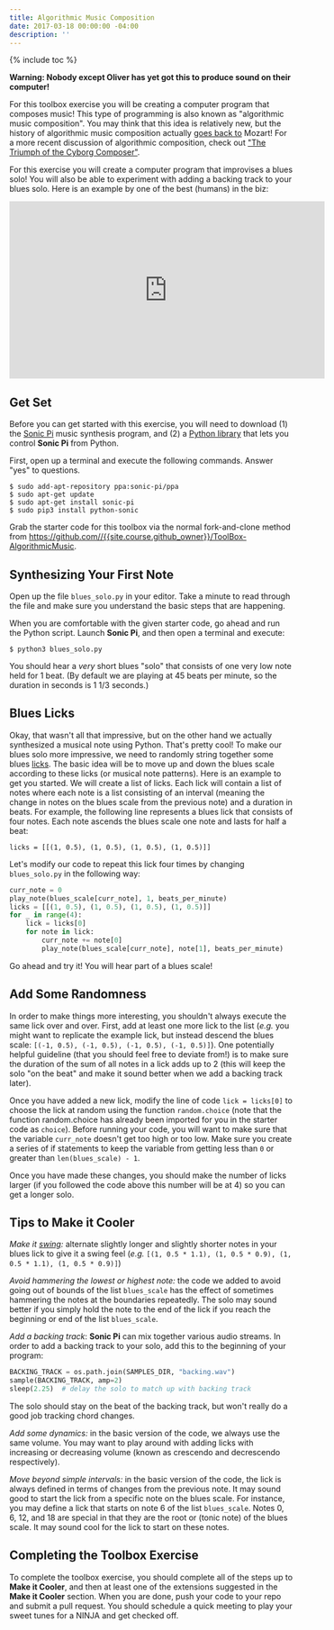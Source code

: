 ```yaml
---
title: Algorithmic Music Composition
date: 2017-03-18 00:00:00 -04:00
description: ''
---
```


{% include toc %}

**Warning: Nobody except Oliver has yet got this to produce sound on their computer!**

For this toolbox exercise you will be creating a computer program that
composes music! This type of programming is also known as "algorithmic music
composition". You may think that this idea is relatively new, but the history
of algorithmic music composition actually [goes back
to](http://en.wikipedia.org/wiki/Musikalisches_W%C3%BCrfelspiel) Mozart! For a
more recent discussion of algorithmic composition, check out ["The Triumph of
the Cyborg Composer"](http://www.psmag.com/books-and-culture/triumph-of-the-cyborg-composer-8507).

For this exercise you will create a computer program that improvises a blues
solo! You will also be able to experiment with adding a backing track to your
blues solo. Here is an example by one of the best (humans) in the biz:

<iframe class="youtube-player" width="560" height="315" src="https://www.youtube.com/embed/MpRIYi721WE" frameborder="0" allowfullscreen></iframe>


## Get Set

Before you can get started with this exercise, you will need to download
(1) the
[Sonic Pi](http://sonic-pi.net) music synthesis program, and
(2) a [Python library](https://github.com/gkvoelkl/python-sonic) that lets you control **Sonic Pi** from Python.

First, open up a terminal and execute the following commands. Answer "yes" to questions.

    $ sudo add-apt-repository ppa:sonic-pi/ppa
    $ sudo apt-get update
    $ sudo apt-get install sonic-pi
    $ sudo pip3 install python-sonic

Grab the starter code for this toolbox via the normal fork-and-clone method
from <https://github.com//{{site.course.github_owner}}/ToolBox-AlgorithmicMusic>.

## Synthesizing Your First Note

Open up the file `blues_solo.py` in your editor. Take a minute to read
through the file and make sure you understand the basic steps that are
happening.

When you are comfortable with the given starter code, go ahead and run the
Python script. Launch **Sonic Pi**, and then open a terminal and execute:

    $ python3 blues_solo.py

You should hear a _very_ short blues "solo" that consists of one very low note
held for 1 beat. (By default we are playing at 45 beats per minute, so the
duration in seconds is 1 1/3 seconds.)

## Blues Licks

Okay, that wasn't all that impressive, but on the other hand we actually
synthesized a musical note using Python. That's pretty cool! To make our blues
solo more impressive, we need to randomly string together some blues
[licks](http://en.wikipedia.org/wiki/Lick_%28music%29). The basic idea will be
to move up and down the blues scale according to these licks (or musical note
patterns). Here is an example to get you started. We will create a list of
licks. Each lick will contain a list of notes where each note is a list
consisting of an interval (meaning the change in notes on the blues scale from
the previous note) and a duration in beats. For example, the following line
represents a blues lick that consists of four notes. Each note ascends the
blues scale one note and lasts for half a beat:

    licks = [[(1, 0.5), (1, 0.5), (1, 0.5), (1, 0.5)]]

Let's modify our code to repeat this lick four times by changing `blues_solo.py`
in the following way:

``` python
curr_note = 0
play_note(blues_scale[curr_note], 1, beats_per_minute)
licks = [[(1, 0.5), (1, 0.5), (1, 0.5), (1, 0.5)]]
for _ in range(4):
    lick = licks[0]
    for note in lick:
        curr_note += note[0]
        play_note(blues_scale[curr_note], note[1], beats_per_minute)
```

Go ahead and try it! You will hear part of a blues scale!

## Add Some Randomness

In order to make things more interesting, you shouldn't always execute the
same lick over and over. First, add at least one more lick to the list (*e.g.*
you might want to replicate the example lick, but instead descend the blues
scale: `[(-1, 0.5), (-1, 0.5), (-1, 0.5), (-1, 0.5)]`). One potentially
helpful guideline (that you should feel free to deviate from!) is to make sure
the duration of the sum of all notes in a lick adds up to 2 (this will keep
the solo "on the beat" and make it sound better when we add a backing track
later).

Once you have added a new lick, modify the line of code `lick = licks[0]` to
choose the lick at random using the function `random.choice` (note that the
function random.choice has already been imported for you in the starter code
as `choice`). Before running your code, you will want to make sure that the
variable `curr_note` doesn't get too high or too low. Make sure you create a
series of if statements to keep the variable from getting less than `0` or
greater than `len(blues_scale) - 1`.

Once you have made these changes, you should make the number of licks larger
(if you followed the code above this number will be at 4) so you can get a
longer solo.

## Tips to Make it Cooler

_Make it [swing](http://en.wikipedia.org/wiki/Swing_%28jazz_performance_style%29#Rhythm):_
alternate slightly longer and slightly shorter notes in your blues lick to
give it a swing feel (*e.g.*
`[(1, 0.5 * 1.1), (1, 0.5 * 0.9), (1, 0.5 * 1.1), (1, 0.5 * 0.9)]`)

_Avoid hammering the lowest or highest note:_ the code we added to avoid going
out of bounds of the list `blues_scale` has the effect of sometimes hammering
the notes at the boundaries repeatedly. The solo may sound better if you
simply hold the note to the end of the lick if you reach the beginning or end
of the list `blues_scale`.

_Add a backing track_: **Sonic Pi** can mix together various audio streams.
In order to add a backing track to your solo, add this to the beginning of
your program:

``` python
BACKING_TRACK = os.path.join(SAMPLES_DIR, "backing.wav")
sample(BACKING_TRACK, amp=2)
sleep(2.25)  # delay the solo to match up with backing track
```

The solo should stay on the beat of the backing track, but won't really do a
good job tracking chord changes.

_Add some dynamics:_ in the basic version of the code, we always use the same
volume. You may want to play around with adding licks with increasing or
decreasing volume (known as crescendo and decrescendo respectively).

_Move beyond simple intervals:_ in the basic version of the code, the lick is
always defined in terms of changes from the previous note. It may sound good
to start the lick from a specific note on the blues scale. For instance, you
may define a lick that starts on note 6 of the list `blues_scale`. Notes 0, 6,
12, and 18 are special in that they are the root or (tonic note) of the blues
scale. It may sound cool for the lick to start on these notes.

## Completing the Toolbox Exercise

To complete the toolbox exercise, you should complete all of the steps up to
**Make it Cooler**, and then at least one of the extensions suggested in the
**Make it Cooler** section. When you are done, push your code to your repo and
submit a pull request. You should schedule a quick meeting to play your sweet
tunes for a NINJA and get checked off.
